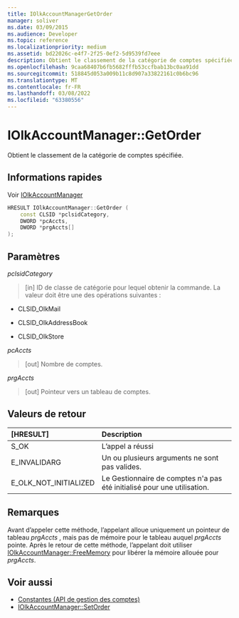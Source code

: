 ```yaml
---
title: IOlkAccountManagerGetOrder
manager: soliver
ms.date: 03/09/2015
ms.audience: Developer
ms.topic: reference
ms.localizationpriority: medium
ms.assetid: bd22026c-e4f7-2f25-0ef2-5d9539fd7eee
description: Obtient le classement de la catégorie de comptes spécifiée.
ms.openlocfilehash: 9caa68407b6fb5682fffb53ccfbab13bc0aa91dd
ms.sourcegitcommit: 518845d053a009b11c8d907a33822161c0b6bc96
ms.translationtype: MT
ms.contentlocale: fr-FR
ms.lasthandoff: 03/08/2022
ms.locfileid: "63380556"
---
```

# <a name="iolkaccountmanagergetorder"></a>IOlkAccountManager::GetOrder

Obtient le classement de la catégorie de comptes spécifiée.
  
## <a name="quick-info"></a>Informations rapides

Voir [IOlkAccountManager](iolkaccountmanager.md)
  
```cpp
HRESULT IOlkAccountManager::GetOrder (  
    const CLSID *pclsidCategory, 
    DWORD *pcAccts, 
    DWORD *prgAccts[] 
); 
```

## <a name="parameters"></a>Paramètres

_pclsidCategory_
  
> [in] ID de classe de catégorie pour lequel obtenir la commande. La valeur doit être une des opérations suivantes :

   - CLSID_OlkMail

   - CLSID_OlkAddressBook

   - CLSID_OlkStore

_pcAccts_
  
> [out] Nombre de comptes.

_prgAccts_
  
> [out] Pointeur vers un tableau de comptes.

## <a name="return-values"></a>Valeurs de retour

|**[HRESULT]**|**Description**|
|:-----|:-----|
|S_OK  <br/> |L’appel a réussi  <br/> |
|E_INVALIDARG  <br/> |Un ou plusieurs arguments ne sont pas valides. |
|E_OLK_NOT_INITIALIZED  <br/> |Le Gestionnaire de comptes n'a pas été initialisé pour une utilisation. |

## <a name="remarks"></a>Remarques

Avant d’appeler cette méthode, l’appelant alloue uniquement un pointeur de tableau *prgAccts* , mais pas de mémoire pour le tableau auquel *prgAccts* pointe. Après le retour de cette méthode, l’appelant doit utiliser [IOlkAccountManager::FreeMemory](iolkaccountmanager-freememory.md) pour libérer la mémoire allouée pour *prgAccts*.
  
## <a name="see-also"></a>Voir aussi

- [Constantes (API de gestion des comptes)](constants-account-management-api.md)  
- [IOlkAccountManager::SetOrder](iolkaccountmanager-setorder.md)
